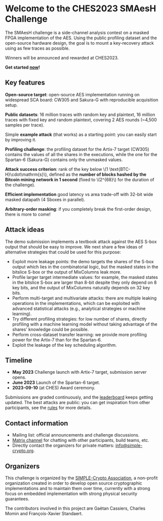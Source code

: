 # Welcome to the CHES2023 SMAesH Challenge

The SMAesH challenge is a side-channel analysis contest on a masked FPGA
implementation of the AES.
Using the public profiling dataset and the open-source hardware design, the
goal is to mount a key-recovery attack using as few traces as possible.

Winners will be announced and rewarded at CHES2023.

**Get started [now](./getting_started.md)!**


## Key features

**Open-source target**: open-source AES implementation running on widespread
SCA board: CW305 and Sakura-G with reproducible acquisition setup.

**Public datasets**: 16 million traces with random key and plaintext, 16
million traces with fixed key and random plaintext, covering 2 AES rounds
(~4,500 samples per trace).

Simple **example attack** (that works) as a starting point: you can easily
start by improving it.

**Profiling challenge**: the profiling dataset for the Artix-7 target (CW305)
contains the values of all the shares in the executions, while the one for the
Spartan-6 (Sakura-G) contains only the unmasked values.

**Attack success criterion**: rank of the key below \\(1
\text{BTC-H}\cdot\mathrm{s}\\), defined as the **number of blocks hashed by
the Bitcoin mining network in 1 second** (fixed to \\(2^{68}\\) for the
duration of the challenge).

**Efficient implementation** good latency vs area trade-off with 32-bit wide
masked datapath (4 Sboxes in parallel).

**Arbitrary-order masking**: if you completely break the first-order design, there
is more to come!

## Attack ideas

The demo submission implements a textbook attack against the AES S-box output that should be 
easy to improve. We next share a few ideas of alternative strategies that could be used for this purpose: 

- Exploit more leakage points: the demo targets the shares of the S-box output
  which lies in the combinatorial logic, but the masked states in the bitslice
  S-box or the output of MixColumns leak more.
- Profile larger target intermediate values: for example, the masked states in
  the bitslice S-box are larger than 8-bit despite they only depend on 8 key
  bits, and the output of MixColumns naturally depends on 32 key bits.
- Perform multi-target and multivariate attacks: there are multiple leaking
  operations in the implementations, which can be exploited with advanced
  statistical attacks (e.g., analytical strategies or machine learning).
- Try different profiling strategies: for low number of shares, directly
  profiling with a machine learning model without taking advantage of the
  shares' knowledge could be possible.
- Perform cross-dataset transfer learning: we provide more profiling power for
  the Artix-7 than for the Spartan-6.
- Exploit the leakage of the key scheduling algorithm. 

## Timeline

- **May 2023** Challenge launch with Artix-7 target, submission server opens.
- **June 2023** Launch of the Spartan-6 target.
- **2023-09-10** (at CHES) Award ceremony.

Submissions are graded continuously, and the [leaderboard](./leaderboard.md)
keeps getting updated.
The best attacks are public: you can get inspiration from other participants,
see the [rules](./rules.md) for more details.

## Contact information

- Mailing list: official announcements and challenge discussions.
- [Matrix channel](https://matrix.to/#/#smaesh-challenge:matrix.org) for chatting with other participants, build teams, etc.
- Directly contact the organizers for private matters: <info@simple-crypto.org>.

## Organizers

This challenge is organized by the [SIMPLE-Crypto
Association](https://www.simple-crypto.org), a non-profit organization created in
order to develop open source cryptographic implementations and to maintain them
over time, currently with a strong focus on embedded implementation with strong
physical security guarantees.

The contributors involved in this project are Gaëtan Cassiers, Charles Momin
and François-Xavier Standaert.

